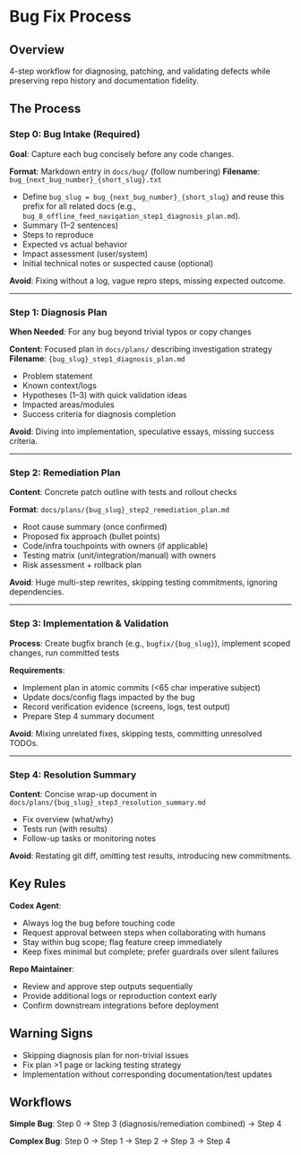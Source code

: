 # Bug Fix Process

## Overview
4-step workflow for diagnosing, patching, and validating defects while preserving repo history and documentation fidelity.

## The Process

### Step 0: Bug Intake (Required)
**Goal**: Capture each bug concisely before any code changes.

**Format**: Markdown entry in `docs/bug/` (follow numbering)
**Filename**: `bug_{next_bug_number}_{short_slug}.txt`
- Define `bug_slug = bug_{next_bug_number}_{short_slug}` and reuse this prefix for all related docs (e.g., `bug_8_offline_feed_navigation_step1_diagnosis_plan.md`).
- Summary (1–2 sentences)
- Steps to reproduce
- Expected vs actual behavior
- Impact assessment (user/system)
- Initial technical notes or suspected cause (optional)

**Avoid**: Fixing without a log, vague repro steps, missing expected outcome.

---

### Step 1: Diagnosis Plan
**When Needed**: For any bug beyond trivial typos or copy changes

**Content**: Focused plan in `docs/plans/` describing investigation strategy
**Filename**: `{bug_slug}_step1_diagnosis_plan.md`
- Problem statement
- Known context/logs
- Hypotheses (1–3) with quick validation ideas
- Impacted areas/modules
- Success criteria for diagnosis completion

**Avoid**: Diving into implementation, speculative essays, missing success criteria.

---

### Step 2: Remediation Plan
**Content**: Concrete patch outline with tests and rollout checks

**Format**: `docs/plans/{bug_slug}_step2_remediation_plan.md`
- Root cause summary (once confirmed)
- Proposed fix approach (bullet points)
- Code/infra touchpoints with owners (if applicable)
- Testing matrix (unit/integration/manual) with owners
- Risk assessment + rollback plan

**Avoid**: Huge multi-step rewrites, skipping testing commitments, ignoring dependencies.

---

### Step 3: Implementation & Validation
**Process**: Create bugfix branch (e.g., `bugfix/{bug_slug}`), implement scoped changes, run committed tests

**Requirements**:
- Implement plan in atomic commits (<65 char imperative subject)
- Update docs/config flags impacted by the bug
- Record verification evidence (screens, logs, test output)
- Prepare Step 4 summary document

**Avoid**: Mixing unrelated fixes, skipping tests, committing unresolved TODOs.

---

### Step 4: Resolution Summary
**Content**: Concise wrap-up document in `docs/plans/{bug_slug}_step3_resolution_summary.md`
- Fix overview (what/why)
- Tests run (with results)
- Follow-up tasks or monitoring notes

**Avoid**: Restating git diff, omitting test results, introducing new commitments.

## Key Rules

**Codex Agent**:
- Always log the bug before touching code
- Request approval between steps when collaborating with humans
- Stay within bug scope; flag feature creep immediately
- Keep fixes minimal but complete; prefer guardrails over silent failures

**Repo Maintainer**:
- Review and approve step outputs sequentially
- Provide additional logs or reproduction context early
- Confirm downstream integrations before deployment

## Warning Signs
- Skipping diagnosis plan for non-trivial issues
- Fix plan >1 page or lacking testing strategy
- Implementation without corresponding documentation/test updates

## Workflows

**Simple Bug**: Step 0 → Step 3 (diagnosis/remediation combined) → Step 4

**Complex Bug**: Step 0 → Step 1 → Step 2 → Step 3 → Step 4
